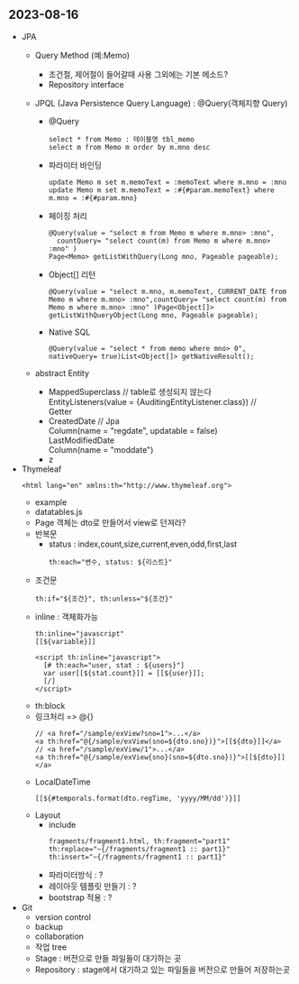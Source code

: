 ## 2023-08-16   
* JPA
  * Query Method (예:Memo)
    * 조건절, 제어절이 들어갈때 사용 그외에는 기본 메소드?
    * Repository interface
      
  * JPQL (Java Persistence Query Language) : @Query(객체지향 Query)
    * @Query
      ```
      select * from Memo : 테이블명 tbl_memo
      select m from Memo m order by m.mno desc
      ```
    * 파라미터 바인딩
      ```
      update Memo m set m.memoText = :memoText where m.mno = :mno
      update Memo m set m.memoText = :#{#param.memoText} where m.mno = :#{#param.mno}
      ```
    * 페이징 처리
      ```
      @Query(value = "select m from Memo m where m.mno> :mno",
        countQuery= "select count(m) from Memo m where m.mno> :mno" )
      Page<Memo> getListWithQuery(Long mno, Pageable pageable);
      ```   
    * Object[] 리턴
      ```
      @Query(value = "select m.mno, m.memoText, CURRENT_DATE from Memo m where m.mno> :mno",countQuery= "select count(m) from Memo m where m.mno> :mno" )Page<Object[]> getListWithQueryObject(Long mno, Pageable pageable);
      ```
    * Native SQL
      ```
      @Query(value = "select * from memo where mno> 0", nativeQuery= true)List<Object[]> getNativeResult();
      ```
  * abstract Entity   
    * MappedSuperclass   // table로 생성되지 않는다   
      EntityListeners(value = {AuditingEntityListener.class}) //   
      Getter   
    * CreatedDate // Jpa   
      Column(name = "regdate", updatable = false)   
      LastModifiedDate   
      Column(name = "moddate")   
    * z
* Thymeleaf   
    ```   
    <html lang="en" xmlns:th="http://www.thymeleaf.org">
    ```   
  * example
  * datatables.js
  * Page<T> 객체는 dto로 만들어서 view로 던져라?
  * 반복문
    * status : index,count,size,current,even,odd,first,last
      ```
      th:each="변수, status: ${리스트}"
      ```
  * 조건문
    ```
    th:if="${조건}", th:unless="${조건}"
    ```   
  * inline : 객체화가능
    ```
    th:inline="javascript"
    [[${variable}]]

    <script th:inline="javascript">
      [# th:each="user, stat : ${users}"]
      var user[[${stat.count}]] = [[${user}]];
      [/]
    </script>
    ```
  * th:block
  * 링크처리 => @{}
    ```
    // <a href="/sample/exView?sno=1">...</a>
    <a th:href="@{/sample/exView(sno=${dto.sno})}">[[${dto}]]</a>
    // <a href="/sample/exView/1">...</a>
    <a th:href="@{/sample/exView{sno}(sno=${dto.sno})}">[[${dto}]]</a>
    ```
  * LocalDateTime
    ```
    [[${#temporals.format(dto.regTime, 'yyyy/MM/dd')}]]
    ```
  * Layout
    * include
      ```
      fragments/fragment1.html, th:fragment="part1"
      th:replace="~{/fragments/fragment1 :: part1}"
      th:insert="~{/fragments/fragment1 :: part1}"
      ```
    * 파라미터방식 : ?
    * 레이아웃 템플릿 만들기 : ?
    * bootstrap 적용 : ?
* Git
  * version control
  * backup
  * collaboration
  * 작업 tree
  * Stage : 버전으로 만들 파일들이 대기하는 곳
  * Repository : stage에서 대기하고 있는 파일들을 버전으로 만들어 저장하는곳